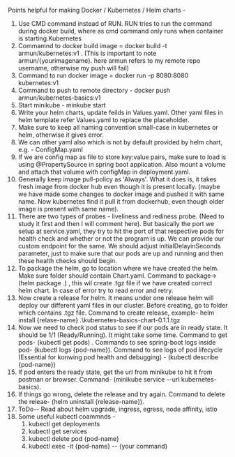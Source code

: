 Points helpful for making Docker / Kubernetes / Helm charts - 
1. Use CMD command instead of RUN. RUN tries to run the command during docker build, where as cmd command only runs when container is starting.Kubernetes
2. Commamnd to docker build image = docker build -t armun/kubernetes:v1 . (This is important to note armun/{yourimagename}. here armun refers to my remote repo username, otherwise my push will fail)
3. Command to run docker image = docker run -p 8080:8080 kubernetes:v1
4. Command to push to remote directory - docker push armun/kubernetes-basics:v1
5. Start minikube -  minkube start
6. Write your helm charts, update feilds in Values.yaml. Other yaml files in helm template refer Values.yaml to replace the placeholder.
7. Make sure to keep all naming convention small-case in kubernetes or helm, otherwise it gives error.
8. We can other yaml also which is not by default provided by helm chart, e.g. - ConfigMap.yaml
9. If we are config map as file to store key:value pairs, make sure to load is using @PropertySource in spring boot application. Also mount a volume and attach that volume with configMap in deployment.yaml.
10. Generally keep image pull-policy as 'Always'. What it does is, it takes fresh image from docker hub even though it is present locally. (maybe we have made some changes to docker image and pushed it with same name. Now kubernetes find it pull it from dockerhub, even though older image is present with same name).
11. There are two types of probes - liveliness and rediness probe. (Need to study it first and then I will comment here). But basically the port we setup at service.yaml, they try to hit the port of that respective pods for health check and whether or not the program is up. We can provide our custom endpoint for the same. We should adjust initialDelayinSeconds parameter, just to make sure that our pods are up and running and then these health checks should begin.
12. To package the helm, go to location where we have created the helm. Make sure folder should contain Chart.yaml. Command to package-> (helm package .) , this wil create .tgz file if we have created correct helm chart. In case of error try to read error and retry.
13. Now create a release for helm. It means under one release helm will deploy our different yaml files in our cluster. Before creating, go to folder which contains .tgz file.
    Command to create release, example- helm install {relase-name} .\kubernetes-basics-chart-0.1.1.tgz
14.  Now we need to check pod status to see if our pods are in ready state. It should be 1/1 (Ready/Running). It might take some time. Command to get pods- (kubectl get pods) . Commands to see spring-boot logs inside pod- (kubectl logs {pod-name}).
    Command to see logs of pod lifecycle (Essential for konwing pod health and debugging) - (kubectl describe {pod-name})
15. If pod enters the ready state, get the url from minikube to hit it from postman or browser. Command- (minikube service --url kubernetes-basics).
16. If things go wrong, delete the release and try again. Command to delete the releae- (helm uninstall {release-name}).
17. ToDo-- Read about helm upgrade, ingress, egress, node affinity, istio
18. Some useful kubectl coammnds -
    1. kubectl get deployments
    2. kubectl get services
    3. kubectl delete pod {pod-name}
    4. kubectl exec -it {pod-name} -- {your command}
